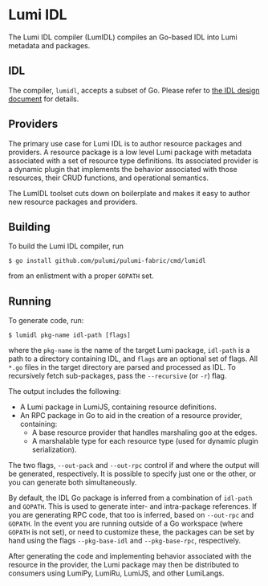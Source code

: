 # Lumi IDL

The Lumi IDL compiler (LumIDL) compiles an Go-based IDL into Lumi metadata and packages.

## IDL

The compiler, `lumidl`, accepts a subset of Go.  Please refer to [the IDL design document](/docs/idl.md) for details.

## Providers

The primary use case for Lumi IDL is to author resource packages and providers.  A resource package is a low level
Lumi package with metadata associated with a set of resource type definitions.  Its associated provider is a dynamic
plugin that implements the behavior associated with those resources, their CRUD functions, and operational semantics.

The LumIDL toolset cuts down on boilerplate and makes it easy to author new resource packages and providers.

## Building

To build the Lumi IDL compiler, run

    $ go install github.com/pulumi/pulumi-fabric/cmd/lumidl

from an enlistment with a proper `GOPATH` set.

## Running

To generate code, run:

    $ lumidl pkg-name idl-path [flags]

where the `pkg-name` is the name of the target Lumi package, `idl-path` is a path to a directory containing IDL, and
`flags` are an optional set of flags.  All `*.go` files in the target directory are parsed and processed as IDL.  To
recursively fetch sub-packages, pass the `--recursive` (or `-r`) flag.

The output includes the following:

* A Lumi package in LumiJS, containing resource definitions.
* An RPC package in Go to aid in the creation of a resource provider, containing:
    - A base resource provider that handles marshaling goo at the edges.
    - A marshalable type for each resource type (used for dynamic plugin serialization).

The two flags, `--out-pack` and `--out-rpc` control if and where the output will be generated, respectively.  It is
possible to specify just one or the other, or you can generate both simultaneously.

By default, the IDL Go package is inferred from a combination of `idl-path` and `GOPATH`.  This is used to generate
inter- and intra-package references.  If you are generating RPC code, that too is inferred, based on `--out-rpc` and
`GOPATH`.  In the event you are running outside of a Go workspace (where `GOPATH` is not set), or need to customize
these, the packages can be set by hand using the flags `--pkg-base-idl` and `--pkg-base-rpc`, respectively.

After generating the code and implementing behavior associated with the resource in the provider, the Lumi package
may then be distributed to consumers using LumiPy, LumiRu, LumiJS, and other LumiLangs.

